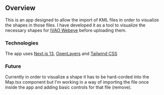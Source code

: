 ## Overview
This is an app designed to allow the import of KML files in order to visualize the shapes in those files. I have developed it as a tool to visualize the necessary shapes for [IVAO Webeye](https://webeye.ivao.aero) before uploading them.

### Technologies
The app uses [Next.js 13](https://nextjs.org), [OpenLayers](https://openlayers.org) and [Tailwind CSS](https://tailwindcss.com)

### Future
Currently in order to visualize a shape it has to be hard-corded into the Map.tsx component but I'm working in a way of importing the file once inside the app and adding basic controls for that file (remove).
